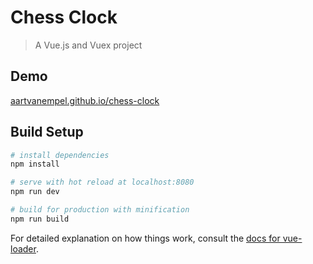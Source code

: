 # Chess Clock

> A Vue.js and Vuex project

## Demo
[aartvanempel.github.io/chess-clock](https://aartvanempel.github.io/chess-clock)

## Build Setup

``` bash
# install dependencies
npm install

# serve with hot reload at localhost:8080
npm run dev

# build for production with minification
npm run build
```

For detailed explanation on how things work, consult the [docs for vue-loader](http://vuejs.github.io/vue-loader).
